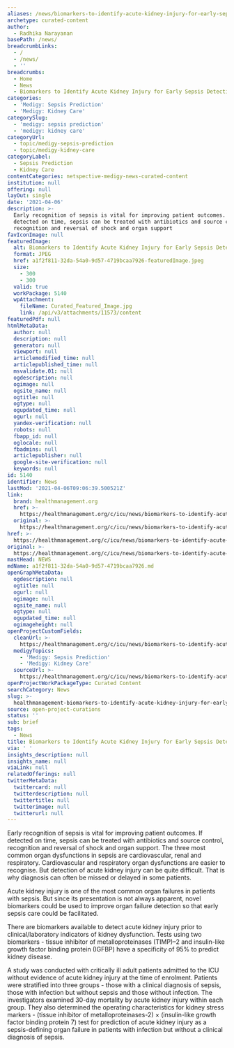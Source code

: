 ```yaml
---
aliases: /news/biomarkers-to-identify-acute-kidney-injury-for-early-sepsis-detection
archetype: curated-content
author:
  - Radhika Narayanan
basePath: /news/
breadcrumbLinks:
  - /
  - /news/
  - ''
breadcrumbs:
  - Home
  - News
  - Biomarkers to Identify Acute Kidney Injury for Early Sepsis Detection
categories:
  - 'Medigy: Sepsis Prediction'
  - 'Medigy: Kidney Care'
categorySlug:
  - 'medigy: sepsis prediction'
  - 'medigy: kidney care'
categoryUrl:
  - topic/medigy-sepsis-prediction
  - topic/medigy-kidney-care
categoryLabel:
  - Sepsis Prediction
  - Kidney Care
contentCategories: netspective-medigy-news-curated-content
institution: null
offering: null
layOut: single
date: '2021-04-06'
description: >-
  Early recognition of sepsis is vital for improving patient outcomes. If
  detected on time, sepsis can be treated with antibiotics and source control,
  recognition and reversal of shock and organ support
favIconImage: null
featuredImage:
  alt: Biomarkers to Identify Acute Kidney Injury for Early Sepsis Detection
  format: JPEG
  href: a1f2f811-32da-54a0-9d57-4719bcaa7926-featuredImage.jpeg
  size:
    - 300
    - 300
  valid: true
  workPackage: 5140
  wpAttachment:
    fileName: Curated_Featured_Image.jpg
    link: /api/v3/attachments/11573/content
featuredPdf: null
htmlMetaData:
  author: null
  description: null
  generator: null
  viewport: null
  articlemodified_time: null
  articlepublished_time: null
  msvalidate.01: null
  ogdescription: null
  ogimage: null
  ogsite_name: null
  ogtitle: null
  ogtype: null
  ogupdated_time: null
  ogurl: null
  yandex-verification: null
  robots: null
  fbapp_id: null
  oglocale: null
  fbadmins: null
  articlepublisher: null
  google-site-verification: null
  keywords: null
id: 5140
identifier: News
lastMod: '2021-04-06T09:06:39.500521Z'
link:
  brand: healthmanagement.org
  href: >-
    https://healthmanagement.org/c/icu/news/biomarkers-to-identify-acute-kidney-injury-for-early-sepsis-detection
  original: >-
    https://healthmanagement.org/c/icu/news/biomarkers-to-identify-acute-kidney-injury-for-early-sepsis-detection
href: >-
  https://healthmanagement.org/c/icu/news/biomarkers-to-identify-acute-kidney-injury-for-early-sepsis-detection
original: >-
  https://healthmanagement.org/c/icu/news/biomarkers-to-identify-acute-kidney-injury-for-early-sepsis-detection
mastHead: NEWS
mdName: a1f2f811-32da-54a0-9d57-4719bcaa7926.md
openGraphMetaData:
  ogdescription: null
  ogtitle: null
  ogurl: null
  ogimage: null
  ogsite_name: null
  ogtype: null
  ogupdated_time: null
  ogimageheight: null
openProjectCustomFields:
  cleanUrl: >-
    https://healthmanagement.org/c/icu/news/biomarkers-to-identify-acute-kidney-injury-for-early-sepsis-detection
  medigyTopics:
    - 'Medigy: Sepsis Prediction'
    - 'Medigy: Kidney Care'
  sourceUrl: >-
    https://healthmanagement.org/c/icu/news/biomarkers-to-identify-acute-kidney-injury-for-early-sepsis-detection
openProjectWorkPackageType: Curated Content
searchCategory: News
slug: >-
  healthmanagement-biomarkers-to-identify-acute-kidney-injury-for-early-sepsis-detection
source: open-project-curations
status: ''
sub: brief
tags:
  - News
title: Biomarkers to Identify Acute Kidney Injury for Early Sepsis Detection
via: ' '
insights_description: null
insights_name: null
viaLink: null
relatedOfferings: null
twitterMetaData:
  twittercard: null
  twitterdescription: null
  twittertitle: null
  twitterimage: null
  twitterurl: null
---
```

<p>Early recognition of sepsis is vital for improving patient outcomes. If detected on time, sepsis can be treated with antibiotics and source control, recognition and reversal of shock and organ support. The three most common organ dysfunctions in sepsis are cardiovascular, renal and respiratory. Cardiovascular and respiratory organ dysfunctions are easier to recognise. But detection of acute kidney injury can be quite difficult. That is why diagnosis can often be missed or delayed in some patients.</p><p>Acute kidney injury is one of the most common organ failures in patients with sepsis. But since its presentation is not always apparent, novel biomarkers could be used to improve organ failure detection so that early sepsis care could be facilitated.</p><p>There are biomarkers available to detect acute kidney injury prior to clinical/laboratory indicators of kidney dysfunction. Tests using two biomarkers - tissue inhibitor of metalloproteinases (TIMP)–2 and insulin-like growth factor binding protein (IGFBP) have a specificity of 95% to predict kidney disease.</p><p>A study was conducted with critically ill adult patients admitted to the ICU without evidence of acute kidney injury at the time of enrolment. Patients were stratified into three groups - those with a clinical diagnosis of sepsis, those with infection but without sepsis and those without infection. The investigators examined 30-day mortality by acute kidney injury within each group. They also determined the operating characteristics for kidney stress markers - (tissue inhibitor of metalloproteinases-2) × (insulin-like growth factor binding protein 7) test&nbsp;for prediction of acute kidney injury as a sepsis-defining organ failure in patients with infection but without a clinical diagnosis of sepsis.</p>